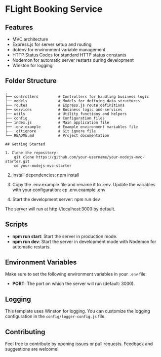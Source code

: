 # FLight Booking Service

## Features

- MVC architecture
- Express.js for server setup and routing
- dotenv for environment variable management
- HTTP Status Codes for standard HTTP status constants
- Nodemon for automatic server restarts during development
- Winston for logging

## Folder Structure

```plaintext
.
├── controllers         # Controllers for handling business logic
├── models              # Models for defining data structures
├── routes              # Express.js route definitions
├── services            # Business logic and services
├── utils               # Utility functions and helpers
├── config              # Configuration files
├── index.js            # Main application file
├── .env.example        # Example environment variables file
├── .gitignore          # Git ignore file
└── README.md           # Project documentation

## Getting Started

1. Clone the repository:
    git clone https://github.com/your-username/your-nodejs-mvc-starter.git
    cd your-nodejs-mvc-starter
```

2. Install dependencies:
   npm install

3. Copy the .env.example file and rename it to .env. Update the variables with your configuration:
   cp .env.example .env

4. Start the development server:
   npm run dev

The server will run at http://localhost:3000 by default.

## Scripts

- **npm run start**: Start the server in production mode.
- **npm run dev**: Start the server in development mode with Nodemon for automatic restarts.

## Environment Variables

Make sure to set the following environment variables in your `.env` file:

- **PORT**: The port on which the server will run (default: 3000).

## Logging

This template uses Winston for logging. You can customize the logging configuration in the `config/logger-config.js` file.

## Contributing

Feel free to contribute by opening issues or pull requests. Feedback and suggestions are welcome!
